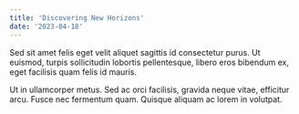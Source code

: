 ```yaml
---
title: 'Discovering New Horizons'
date: '2023-04-18'
---
```


Sed sit amet felis eget velit aliquet sagittis id consectetur purus. Ut euismod, turpis sollicitudin lobortis pellentesque, libero eros bibendum ex, eget facilisis quam felis id mauris.

Ut in ullamcorper metus. Sed ac orci facilisis, gravida neque vitae, efficitur arcu. Fusce nec fermentum quam. Quisque aliquam ac lorem in volutpat.
